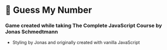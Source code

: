 # 🎲 Guess My Number

### Game created while taking The Complete JavaScript Course by Jonas Schmedtmann

- Styling by Jonas and originally created with vanilla JavaScript
